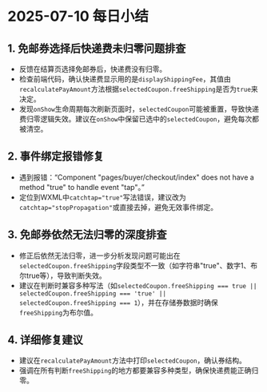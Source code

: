 # 2025-07-10 每日小结

## 1. 免邮券选择后快递费未归零问题排查
- 反馈在结算页选择免邮券后，快递费没有归零。
- 检查前端代码，确认快递费显示用的是`displayShippingFee`，其值由`recalculatePayAmount`方法根据`selectedCoupon.freeShipping`是否为`true`来决定。
- 发现`onShow`生命周期每次刷新页面时，`selectedCoupon`可能被重置，导致快递费归零逻辑失效。建议在`onShow`中保留已选中的`selectedCoupon`，避免每次都被清空。

## 2. 事件绑定报错修复
- 遇到报错：“Component "pages/buyer/checkout/index" does not have a method "true" to handle event "tap"。”
- 定位到WXML中`catchtap="true"`写法错误，建议改为`catchtap="stopPropagation"`或直接去掉，避免无效事件绑定。

## 3. 免邮券依然无法归零的深度排查
- 修正后依然无法归零，进一步分析发现问题可能出在`selectedCoupon.freeShipping`字段类型不一致（如字符串"true"、数字1、布尔true等），导致判断失效。
- 建议在判断时兼容多种写法（如`selectedCoupon.freeShipping === true || selectedCoupon.freeShipping === 'true' || selectedCoupon.freeShipping === 1`），并在存储券数据时确保`freeShipping`为布尔值。

## 4. 详细修复建议
- 建议在`recalculatePayAmount`方法中打印`selectedCoupon`，确认券结构。
- 强调在所有判断`freeShipping`的地方都要兼容多种类型，确保快递费能正确归零。 